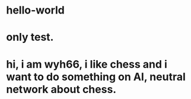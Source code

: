 # hello-world
# only test.
# hi, i am wyh66, i like chess and i want to do something on AI, neutral network about chess.
